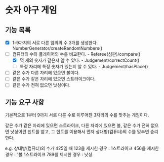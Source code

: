 # 숫자 야구 게임

## 기능 목록

- [x] 1-9까지의 서로 다른 임의의 수 3개를 생성한다. NumberGenerator/createRandomNumbers()
- [ ] 컴퓨터의 수와 플레이어의 수를 비교한다. - Referee(심판)/compare()
    - [x] 몇 개의 숫자가 같은지 알 수 있다. - Judgement/correctCount()
    - [ ] 특정 자리에 특정 숫자가 있는지 알 수 있다. - Judgement/hasPlace()
- [ ] 같은 수가 다른 자리에 있으면 볼이다.
- [ ] 같은 수가 같은 자리에 있으면 스트라이크이다.
- [ ] 같은 수가 전혀 없으면 낫싱이다.

## 기능 요구 사항

기본적으로 1부터 9까지 서로 다른 수로 이루어진 3자리의 수를 맞추는 게임이다.

같은 수가 같은 자리에 있으면 스트라이크, 다른 자리에 있으면 볼, 같은 수가 전혀 없으면 낫싱이란 힌트를 얻고, 그 힌트를 이용해서 먼저 상대방(컴퓨터)의 수를 맞추면 승리한다.

e.g. 상대방(컴퓨터)의 수가 425일 때
123을 제시한 경우 : 1스트라이크
456을 제시한 경우 : 1볼 1스트라이크
789를 제시한 경우 : 낫싱